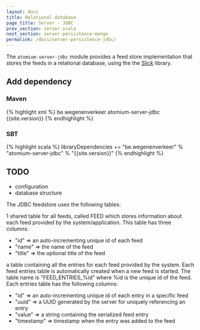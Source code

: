 ```yaml
---
layout: docs
title: Relational database
page_title: Server - JDBC
prev_section: server-scala
next_section: server-persistence-mongo
permalink: /docs/server-persistence-jdbc/
---
```


The `atomium-server-jdbc` module provides a feed store implementation that stores the feeds in a relational database, using the the [Slick](http://slick.typesafe.com/) library.

## Add dependency

### Maven

{% highlight xml %}
<dependency>
    <groupId>be.wegenenverkeer</groupId>
    <artifactId>atomium-server-jdbc</artifactId>
    <version>{{site.version}}</version>
</dependency>
{% endhighlight %}

### SBT

{% highlight scala %}
libraryDependencies += "be.wegenenverkeer" % "atomium-server-jdbc" % "{{site.version}}"
{% endhighlight %}

## TODO

- configuration
- database structure

The JDBC feedstore uses the following tables:

1 shared table for all feeds, called FEED which stores information about each feed provided by
the system/application. This table has three columns:
* "id" => an auto-incrementing unique id of each feed
* "name" => the name of the feed
* "title" => the optional title of the feed

a table containing all the entries for each feed provided by the system. Each feed entries table is automatically created
 when a new feed is started. The table name is "FEED_ENTRIES_%id" where %id is the unique id of the feed.
Each entries table has the following columns:
* "id" => an auto-incrementing unique id of each entry in a specific feed
* "uuid" => a UUID generated by the server for uniquely referencing an entry
* "value" => a string containing the serialized feed entry
* "timestamp" => timestamp when the entry was added to the feed



